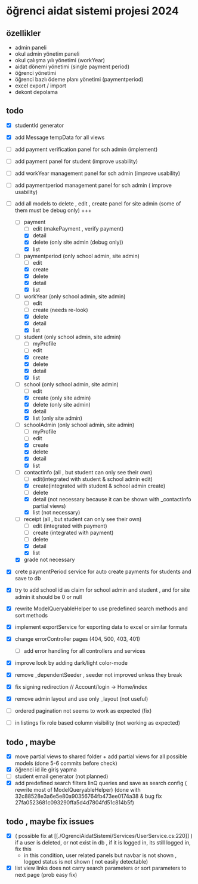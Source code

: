 # öğrenci aidat sistemi projesi 2024

## özellikler

- admin paneli
- okul admin yönetim paneli
- okul çalışma yılı yönetimi (workYear)
- aidat dönemi yönetimi (single payment period)
- öğrenci yönetimi
- öğrenci bazlı ödeme planı yönetimi (paymentperiod)
- excel export / import
- dekont depolama

## todo

- [X] studentId generator
- [x] add Message tempData for all views
- [ ] add payment verification panel for sch admin (implement)
- [ ] add payment panel for student (improve usability)
- [ ] add workYear management panel for sch admin (improve usability)
- [ ] add paymentperiod management panel for sch admin ( improve usability)
- [ ] add all models to delete , edit , create panel for site admin (some of them must be debug only) +++

    - [ ] payment
        - [ ] edit (makePayment , verify payment)
        - [x] detail
        - [x] delete (only site admin (debug only))
        - [x] list
    - [ ] paymentperiod (only school admin, site admin)
        - [ ] edit  
        - [x] create
        - [X] delete
        - [X] detail
        - [x] list
    - [ ] workYear  (only school admin, site admin)
        - [ ] edit  
        - [ ] create (needs re-look)
        - [X] delete
        - [X] detail
        - [x] list  
    - [ ] student  (only school admin, site admin)
        - [ ] myProfile
        - [ ] edit
        - [X] create
        - [X] delete
        - [x] detail
        - [x] list 
    - [ ] school (only school admin, site admin)
        - [ ] edit
        - [x] create   (only site admin)
        - [x] delete (only site admin)
        - [x] detail
        - [x] list (only site admin)
    - [ ] schoolAdmin (only school admin, site admin)
        - [ ] myProfile
        - [ ] edit
        - [x] create 
        - [x] delete
        - [X] detail
        - [x] list
    - [ ] contactInfo (all , but student can only see their own)
        - [ ] edit(integrated with student & school admin edit)
        - [X] create(integrated with student & school admin create)
        - [ ] delete
        - [X] detail (not necessary because it can be shown with _contactInfo partial views) 
        - [X] list (not necessary)
    - [ ] receipt (all , but student can only see their own)
        - [ ] edit (integrated with payment)
        - [ ] create (integrated with payment)
        - [ ] delete
        - [X] detail
        - [X] list
    - [X] grade not necessary

- [X] crete paymentPeriod service for auto create payments for students and save to db
- [X] try to add school id as claim for school admin and student , and for site admin it should be 0 or null
- [X] rewrite ModelQueryableHelper to use predefined search methods and sort methods
- [x] implement exportService for exporting data to excel or similar formats
- [x] change errorController pages (404, 500, 403, 401) 
    - [ ] add error handling for all controllers and services

- [x] improve look by adding dark/light color-mode

- [X] remove _dependentSeeder , seeder not improved unless they break

- [X] fix signing redirection // Account/login -> Home/index

- [X] remove admin layout and use only _layout (not useful)

- [ ] ordered pagination not seems to work as expected (fix)

- [ ] in listings fix role based column visibility (not working as expected)

## todo , maybe

- [X] move partial views to shared folder + add partial views for all possible models (done 5-6 commits before check)
- [X] öğrenci id ile giriş yapma 
- [ ] student email generator (not planned)
- [X] add predefined search filters linQ queries and save as search config ( rewrite most of ModelQueryableHelper) (done with 32c88528e3a6e5e80a90356764fb473ee0174a38 & bug fix 27fa0523681c093290ffa5d4d7804fd51c814b5f)

## todo , maybe fix issues

- [X] ( possible fix at [[./OgrenciAidatSistemi/Services/UserService.cs:220]] ) if a user is deleted, or not exist in db , if it is logged in, its still logged in, fix this
    - in this condition, user related panels but navbar is not shown , logged status is not shown ( not easily detectable)
- [X] list view links does not carry search parameters or sort parameters to next page (prob easy fix)